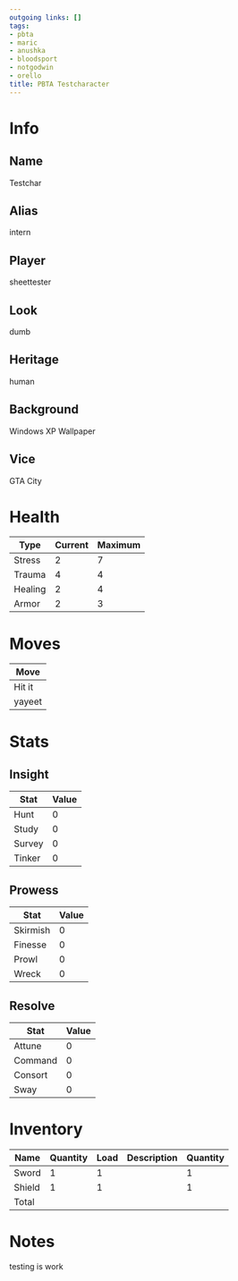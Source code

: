 ```yaml
---
outgoing links: []
tags:
- pbta
- maric
- anushka
- bloodsport
- notgodwin
- orello
title: PBTA Testcharacter
---
```


# Info

## Name
Testchar

## Alias
intern

## Player
sheettester

## Look
dumb

## Heritage
human

## Background
Windows XP Wallpaper

## Vice
GTA City

# Health

| Type    | Current | Maximum |
|---------|---------|---------|
| Stress  | 2       | 7       |
| Trauma  | 4       | 4       |
| Healing | 2       | 4       |
| Armor   | 2       | 3       |

# Moves

| Move   |
|--------|
| Hit it |
| yayeet |

# Stats

## Insight

| Stat   | Value |
|--------|-------|
| Hunt   | 0     |
| Study  | 0     |
| Survey | 0     |
| Tinker | 0     |

## Prowess

| Stat     | Value |
|----------|-------|
| Skirmish | 0     |
| Finesse  | 0     |
| Prowl    | 0     |
| Wreck    | 0     |

## Resolve

| Stat    | Value |
|---------|-------|
| Attune  | 0     |
| Command | 0     |
| Consort | 0     |
| Sway    | 0     |

# Inventory

| Name   | Quantity | Load | Description | Quantity |
|--------|----------|------|-------------|----------|
| Sword  | 1        | 1    |             | 1        |
| Shield | 1        | 1    |             | 1        |
| Total  |          |      |             |          |

# Notes
testing is work
